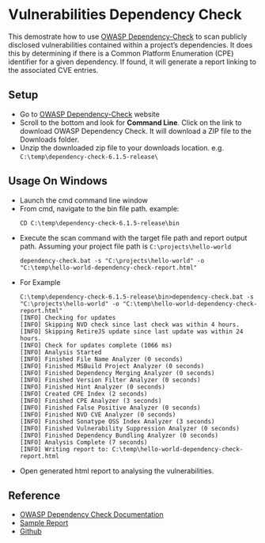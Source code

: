 # Vulnerabilities Dependency Check

This demostrate how to use [OWASP Dependency-Check](https://owasp.org/www-project-dependency-check/) to scan publicly disclosed vulnerabilities contained within a project’s dependencies. It does this by determining if there is a Common Platform Enumeration (CPE) identifier for a given dependency. If found, it will generate a report linking to the associated CVE entries.

## Setup

- Go to [OWASP Dependency-Check](https://owasp.org/www-project-dependency-check/) website
- Scroll to the bottom and look for **Command Line**. Click on the link to download OWASP Dependency Check. It will download a ZIP file to the Downloads folder.
- Unzip the downloaded zip file to your downloads location. e.g. `C:\temp\dependency-check-6.1.5-release\`

## Usage On Windows

- Launch the cmd command line window 
- From cmd, navigate to the bin file path. example:
  ```
  CD C:\temp\dependency-check-6.1.5-release\bin
  ```
- Execute the scan command with the target file path and report output path. Assuming your project file path is `C:\projects\hello-world`
  ```
  dependency-check.bat -s "C:\projects\hello-world" -o "C:\temp\hello-world-dependency-check-report.html"
  ```
- For Example
  ```
  C:\temp\dependency-check-6.1.5-release\bin>dependency-check.bat -s "C:\projects\hello-world" -o "C:\temp\hello-world-dependency-check-report.html"
  [INFO] Checking for updates
  [INFO] Skipping NVD check since last check was within 4 hours.
  [INFO] Skipping RetireJS update since last update was within 24 hours.
  [INFO] Check for updates complete (1066 ms)
  [INFO] Analysis Started
  [INFO] Finished File Name Analyzer (0 seconds)
  [INFO] Finished MSBuild Project Analyzer (0 seconds)
  [INFO] Finished Dependency Merging Analyzer (0 seconds)
  [INFO] Finished Version Filter Analyzer (0 seconds)
  [INFO] Finished Hint Analyzer (0 seconds)
  [INFO] Created CPE Index (2 seconds)
  [INFO] Finished CPE Analyzer (3 seconds)
  [INFO] Finished False Positive Analyzer (0 seconds)
  [INFO] Finished NVD CVE Analyzer (0 seconds)
  [INFO] Finished Sonatype OSS Index Analyzer (3 seconds)
  [INFO] Finished Vulnerability Suppression Analyzer (0 seconds)
  [INFO] Finished Dependency Bundling Analyzer (0 seconds)
  [INFO] Analysis Complete (7 seconds)
  [INFO] Writing report to: C:\temp\hello-world-dependency-check-report.html
  ```
- Open generated html report to analysing the vulnerabilities.
  
## Reference

- [OWASP Dependency Check Documentation](https://jeremylong.github.io/DependencyCheck/)
- [Sample Report](https://jeremylong.github.io/DependencyCheck/general/SampleReport.html)
- [Github](https://github.com/jeremylong/DependencyCheck)

